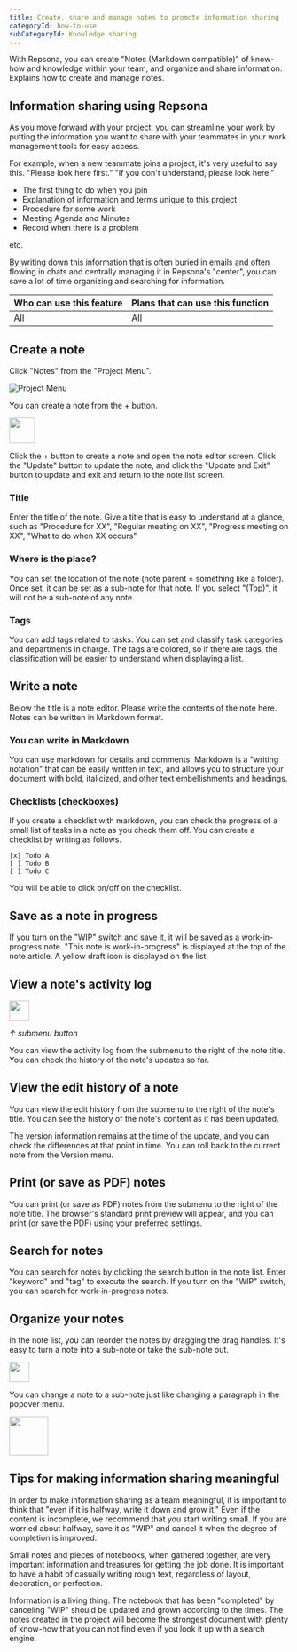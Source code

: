 ```yaml
---
title: Create, share and manage notes to promote information sharing
categoryId: how-to-use
subCategoryId: Knowledge sharing
---
```


With Repsona, you can create "Notes (Markdown compatible)" of know-how and knowledge within your team, and organize and share information. Explains how to create and manage notes.

## Information sharing using Repsona

As you move forward with your project, you can streamline your work by putting the information you want to share with your teammates in your work management tools for easy access.

For example, when a new teammate joins a project, it's very useful to say this. "Please look here first." "If you don't understand, please look here."

- The first thing to do when you join
- Explanation of information and terms unique to this project
- Procedure for some work
- Meeting Agenda and Minutes
- Record when there is a problem

etc.

By writing down this information that is often buried in emails and often flowing in chats and centrally managing it in Repsona's "center", you can save a lot of time organizing and searching for information.

|Who can use this feature|Plans that can use this function|
|---|---|
|All|All|

## Create a note

Click "Notes" from the "Project Menu".

![Project Menu](/images/help/project-menu.en.png)

You can create a note from the + button.

<img src="/images/help/create-button.png" width="46">

Click the + button to create a note and open the note editor screen. Click the "Update" button to update the note, and click the "Update and Exit" button to update and exit and return to the note list screen.

### Title

Enter the title of the note. Give a title that is easy to understand at a glance, such as "Procedure for XX", "Regular meeting on XX", "Progress meeting on XX", "What to do when XX occurs"

### Where is the place?

You can set the location of the note (note parent = something like a folder). Once set, it can be set as a sub-note for that note. If you select "(Top)", it will not be a sub-note of any note.

### Tags

You can add tags related to tasks. You can set and classify task categories and departments in charge. The tags are colored, so if there are tags, the classification will be easier to understand when displaying a list.

## Write a note

Below the title is a note editor. Please write the contents of the note here. Notes can be written in Markdown format.

### You can write in Markdown

You can use markdown for details and comments. Markdown is a "writing notation" that can be easily written in text, and allows you to structure your document with bold, italicized, and other text embellishments and headings.

### Checklists (checkboxes)

If you create a checklist with markdown, you can check the progress of a small list of tasks in a note as you check them off. You can create a checklist by writing as follows.

```
[x] Todo A
[ ] Todo B
[ ] Todo C
```

You will be able to click on/off on the checklist.

## Save as a note in progress

If you turn on the "WIP" switch and save it, it will be saved as a work-in-progress note. "This note is work-in-progress" is displayed at the top of the note article. A yellow draft icon is displayed on the list.

## View a note's activity log

<img src="/images/help/sub-menu.png" width="36">

*↑ submenu button*

You can view the activity log from the submenu to the right of the note title. You can check the history of the note's updates so far.

## View the edit history of a note

You can view the edit history from the submenu to the right of the note's title. You can see the history of the note's content as it has been updated.

The version information remains at the time of the update, and you can check the differences at that point in time. You can roll back to the current note from the Version menu.

## Print (or save as PDF) notes

You can print (or save as PDF) notes from the submenu to the right of the note title. The browser's standard print preview will appear, and you can print (or save the PDF) using your preferred settings.

## Search for notes

You can search for notes by clicking the search button in the note list. Enter "keyword" and "tag" to execute the search. If you turn on the "WIP" switch, you can search for work-in-progress notes.

## Organize your notes

In the note list, you can reorder the notes by dragging the drag handles. It's easy to turn a note into a sub-note or take the sub-note out.

<img src="/images/help/drag-handle.png" width="36">

You can change a note to a sub-note just like changing a paragraph in the popover menu.

<img src="/images/help/popover-menu.png" width="70">

## Tips for making information sharing meaningful

In order to make information sharing as a team meaningful, it is important to think that "even if it is halfway, write it down and grow it." Even if the content is incomplete, we recommend that you start writing small. If you are worried about halfway, save it as "WIP" and cancel it when the degree of completion is improved.

Small notes and pieces of notebooks, when gathered together, are very important information and treasures for getting the job done. It is important to have a habit of casually writing rough text, regardless of layout, decoration, or perfection.

Information is a living thing. The notebook that has been "completed" by canceling "WIP" should be updated and grown according to the times. The notes created in the project will become the strongest document with plenty of know-how that you can not find even if you look it up with a search engine.
